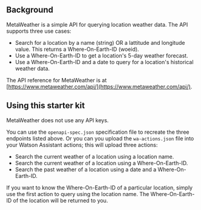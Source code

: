 
## Background

MetaWeather is a simple API for querying location weather data. The API supports three use cases:

- Search for a location by a name (string) OR a lattitude and longitude value. This returns a Where-On-Earth-ID (woeid).
- Use a Where-On-Earth-ID to get a location's 5-day weather forecast.
- Use a Where-On-Earth-ID and a date to query for a location's historical weather data.

The API reference for MetaWeather is at [https://www.metaweather.com/api/](https://www.metaweather.com/api/).


## Using this starter kit

MetaWeather does not use any API keys.

You can use the `openapi-spec.json` specification file to recreate the three endpoints listed above. Or you can you upload the `wa-actions.json` file into your Watson Assistant actions; this will upload three actions:

- Search the current weather of a location using a location name.
- Search the current weather of a location using a Where-On-Earth-ID.
- Search the past weather of a location using a date and a Where-On-Earth-ID.

If you want to know the Where-On-Earth-ID of a particular location, simply use the first action to query using the location name. The Where-On-Earth-ID of the location will be returned to you.

